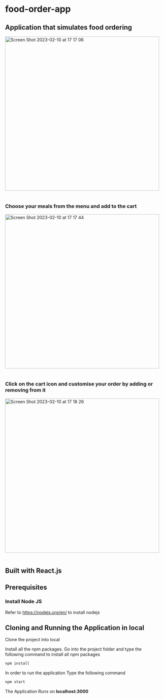# food-order-app
## Application that simulates food ordering

<img width="500" alt="Screen Shot 2023-02-10 at 17 17 06" src="https://user-images.githubusercontent.com/107240729/218027596-067bcd49-48df-463c-a4eb-70cf8a9b6ea4.png"><br><br>

### Choose your meals from the menu and add to the cart <br>
<img width="500" alt="Screen Shot 2023-02-10 at 17 17 44" src="https://user-images.githubusercontent.com/107240729/218027804-0f0463b2-85bc-4b06-bf76-7a904ca09723.png"><br><br>

### Click on the cart icon and customise your order by adding or removing from it <br>
<img width="500" alt="Screen Shot 2023-02-10 at 17 18 26" src="https://user-images.githubusercontent.com/107240729/218027882-3ce9c0bb-e40f-441d-958f-57f1f2194b79.png"><br><br>

## Built with React.js

## Prerequisites

### Install Node JS
Refer to https://nodejs.org/en/ to install nodejs

## Cloning and Running the Application in local

Clone the project into local

Install all the npm packages. Go into the project folder and type the following command to install all npm packages

```bash
npm install
```

In order to run the application Type the following command

```bash
npm start
```

The Application Runs on **localhost:3000** 
